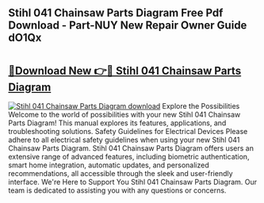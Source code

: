 ## Stihl 041 Chainsaw Parts Diagram Free Pdf Download - Part-NUY New Repair Owner Guide dO1Qx

# <h2><a href="http://dftvca1.blite.top/?on=Stihl+041+Chainsaw+Parts+Diagram">🔗Download New 👉🔴 Stihl 041 Chainsaw Parts Diagram</a></h2>

[![Stihl 041 Chainsaw Parts Diagram download](https://i.imgur.com/lujVjoI.png)](http://dftvca1.blite.top/?on=Stihl+041+Chainsaw+Parts+Diagram)
Explore the Possibilities Welcome to the world of possibilities with your new Stihl 041 Chainsaw Parts Diagram! This manual explores its features, applications, and troubleshooting solutions. Safety Guidelines for Electrical Devices Please adhere to all electrical safety guidelines when using your new Stihl 041 Chainsaw Parts Diagram. Stihl 041 Chainsaw Parts Diagram offers users an extensive range of advanced features, including biometric authentication, smart home integration, automatic updates, and personalized recommendations, all accessible through the sleek and user-friendly interface. We're Here to Support You Stihl 041 Chainsaw Parts Diagram. Our team is dedicated to assisting you with any questions or concerns.
